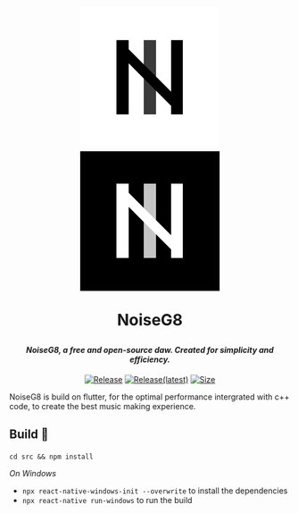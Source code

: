 <h1 align="center">
 
![GitHub Light](./.assets/socialicon-250-dm.png#gh-dark-mode-only)<br />
![GitHub Light](./.assets/socialicon-250.png#gh-light-mode-only)

 NoiseG8

</h1>
<h4 align="center" style="font-weight: bold; font-style: italic;">NoiseG8, a free and open-source daw. Created for simplicity and efficiency.</h4>

<div align="center">

[![Release](https://img.shields.io/github/downloads/azproductions/AstroFlare/total)](https://github.com/AZProductions/AstroFlare/releases)
[![Release(latest)](https://img.shields.io/github/downloads/azproductions/AstroFlare/latest/total)](https://github.com/AZProductions/AstroFlare/releases/latest)
[![Size](https://img.shields.io/github/repo-size/azproductions/AstroFlare?label=Package%20Size)]()

<!---![Lines of code](https://img.shields.io/tokei/lines/github/azproductions/AstroFlare)--->
</div>

NoiseG8 is build on flutter, for the optimal performance intergrated with c++ code, to create the best music making experience.


## Build 🔨

`cd src && npm install`

*On Windows*

- `npx react-native-windows-init --overwrite` to install the dependencies
- `npx react-native run-windows` to run the build
